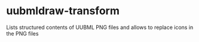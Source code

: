 # uubmldraw-transform
Lists structured contents of UUBML PNG files and allows to replace icons in the PNG files
